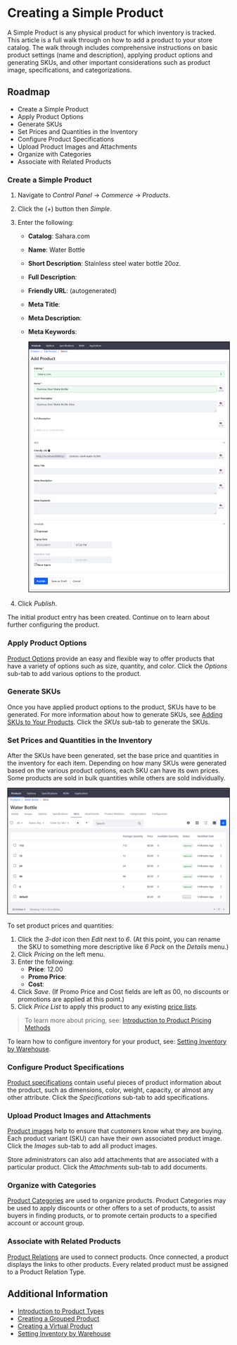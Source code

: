 # Creating a Simple Product

A Simple Product is any physical product for which inventory is tracked. This article is a full walk through on how to add a product to your store catalog. The walk through includes comprehensive instructions on basic product settings (name and description), applying product options and generating SKUs, and other important considerations such as product image, specifications, and categorizations.

## Roadmap

* Create a Simple Product
* Apply Product Options
* Generate SKUs
* Set Prices and Quantities in the Inventory
* Configure Product Specifications
* Upload Product Images and Attachments
* Organize with Categories
* Associate with Related Products

### Create a Simple Product

1. Navigate to _Control Panel_ → _Commerce_ → _Products_.
1. Click the (+) button then _Simple_.
1. Enter the following:
   * **Catalog**: Sahara.com
   * **Name**: Water Bottle
   * **Short Description**: Stainless steel water bottle 20oz.
   * **Full Description**:
   * **Friendly URL**: (autogenerated)
   * **Meta Title**:
   * **Meta Description**:
   * **Meta Keywords**:

      <img src="./images/01.png" width="700px" style="border: #000000 1px solid;">

1. Click _Publish_.

The initial product entry has been created. Continue on to learn about further configuring the product.

### Apply Product Options

[Product Options](../../customizing-your-product-with-product-options/README.md) provide an easy and flexible way to offer products that have a variety of options such as size, quantity, and color. Click the _Options_ sub-tab to add various options to the product.

### Generate SKUs

Once you have applied product options to the product, SKUs have to be generated. For more information about how to generate SKUs, see [Adding SKUs to Your Products](../../adding-skus-to-your-products/README.md). Click the _SKUs_ sub-tab to generate the SKUs.

### Set Prices and Quantities in the Inventory

After the SKUs have been generated, set the base price and quantities in the inventory for each item. Depending on how many SKUs were generated based on the various product options, each SKU can have its own prices. Some products are sold in bulk quantities while others are sold individually.

<img src="./images/02.png" width="700px" style="border: #000000 1px solid;">

To set product prices and quantities:

1. Click the _3-dot_ icon then _Edit_ next to _6_. (At this point, you can rename the SKU to something more descriptive like _6 Pack_ on the _Details_ menu.)
1. Click _Pricing_ on the left menu.
1. Enter the following:
    * **Price**: 12.00
    * **Promo Price**:
    * **Cost**:
1. Click _Save_. (If Promo Price and Cost fields are left as 00, no discounts or promotions are applied at this point.)
1. Click _Price List_ to apply this product to any existing [price lists](../../../managing-price/price-lists/adding-products-to-a-price-list/README.md).

> To learn more about pricing, see: [Introduction to Product Pricing Methods](../../../managing-price/introduction-to-product-pricing-methods/README.md)

To learn how to configure inventory for your product, see: [Setting Inventory by Warehouse](../../../managing-inventory/setting-inventory-by-warehouse/README.md).

### Configure Product Specifications

[Product specifications](../../product-information/specifications/README.md) contain useful pieces of product information about the product, such as dimensions, color, weight, capacity, or almost any other attribute. Click the _Specifications_ sub-tab to add specifications.

### Upload Product Images and Attachments

[Product images](../../product-information/product-images/README.md) help to ensure that customers know what they are buying. Each product variant (SKU) can have their own associated product image. Click the _Images_ sub-tab to add all product images.

Store administrators can also add attachments that are associated with a particular product. Click the _Attachments_ sub-tab to add documents.

### Organize with Categories

[Product Categories](../../categories/creating-a-new-product-category/README.md) are used to organize products. Product Categories may be used to apply discounts or other offers to a set of products, to assist buyers in finding products, or to promote certain products to a specified account or account group.

### Associate with Related Products

[Product Relations](../../product-information/product-relations/README.md) are used to connect products. Once connected, a product displays the links to other products. Every related product must be assigned to a Product Relation Type.

## Additional Information

* [Introduction to Product Types](../introduction-to-product-types/README.md)
* [Creating a Grouped Product](../creating-a-grouped-product/README.md)
* [Creating a Virtual Product](../creating-a-virtual-product/README.md)
* [Setting Inventory by Warehouse](../../../managing-inventory/setting-inventory-by-warehouse/README.md)
